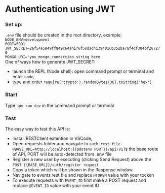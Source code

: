 # Authentication using JWT 

### Set up:
`.env` file should be created in the root directory, example:    
 `NODE_ENV=development`  
`PORT=5091`  
`JWT_SECRET=26f54e5849ff849c64ahir6f5sdsdhi394016b351ba7af4df304bf287270`  
`MONGO_URI='you_mongo_connection string here`  
  One of ways how to generate JWT_SECRET:   
  * launch the REPL (Node shell): open command prompt or terminal and enter `node`,
  * type and enter `require('crypto').randomBytes(36).toString('hex')` 
### Start  

Type `npm run dev` in the command prompt or terminal

### Test  

The easy way to test this API is:
* Install RESTClient extention in VSCode,
* Open requests folder and navigate to `auth.rest file`  
`@BASE_URL=http://localhost:{{$dotenv PORT}}/api/v1` is the base route of API, PORT will be auto-detected from .env file
* Register a new user by executing (clicking Send Request) above the `POST {{BASE_URL}}/auth/register request`
* Copy a token which will be shown in the Response window  
* Navigate to events.rest file and replace `@TOKEN` value with your tocken  
* To execute requests with `EVENT_ID` first make a POST request and replace `@EVENT_ID` value with your event ID

